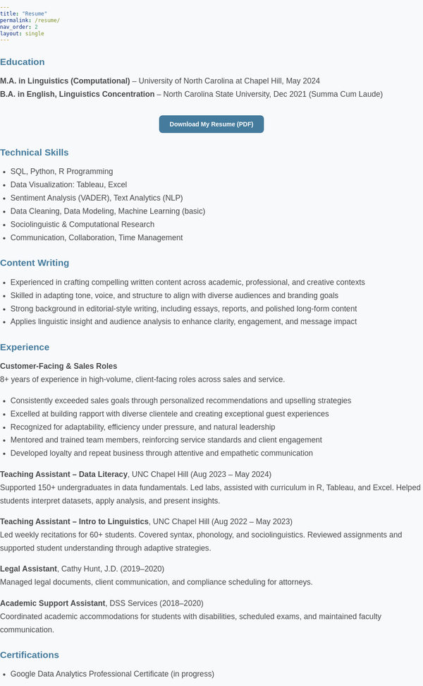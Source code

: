 ```yaml
---
title: "Resume"
permalink: /resume/
nav_order: 2
layout: single
---
```


<style>
  html, body {
    margin: 0 !important;
    padding: 0 !important;
    max-width: 100% !important;
    overflow-x: hidden;
    background-color: #f7f9fb;
    font-family: 'Poppins', sans-serif;
    color: #1a1a1a;
    padding-bottom: 80px;
  }

  .page, .page__wrapper, .layout--single, .page__content, main.page, #main, .initial-content {
    margin: 0 !important;
    padding: 0 2rem !important; /* Matches header */
    max-width: 100% !important;
    width: 100% !important;
    box-sizing: border-box;
    text-align: left;
  }

  h1, h2, h3 {
    color: #457b9d;
    font-weight: 600;
  }

  p, li {
    font-size: 1.1rem;
    color: #4a4a4a;
    line-height: 1.7;
  }

  a {
    color: #457b9d;
    text-decoration: none;
  }

  a:hover {
    color: #1d3557;
    text-decoration: underline;
  }

  .resume-download {
    margin: 2rem 0;
    display: flex;
    justify-content: center;
  }

  .resume-download a {
    background-color: #457b9d;
    color: white;
    padding: 0.75rem 1.5rem;
    border-radius: 8px;
    text-decoration: none;
    font-weight: 600;
    display: inline-block;
    transition: background 0.3s ease;
  }

  .resume-download a:hover {
    background-color: #1d3557;
  }

  footer.page__footer {
    background-color: #457b9d !important;
    color: #ffffff !important;
    text-align: center;
    border-top: none !important;
  }

  footer.page__footer .page__footer-follow,
  footer.page__footer a[href*="feed.xml"] {
    display: none !important;
  }
</style>

## Education  
**M.A. in Linguistics (Computational)** – University of North Carolina at Chapel Hill, May 2024  
**B.A. in English, Linguistics Concentration** – North Carolina State University, Dec 2021 (Summa Cum Laude)

<div class="resume-download">
  <a href="/Cassidy_Amundsen__2025.pdf" target="_blank">
    Download My Resume (PDF)
  </a>
</div>

## Technical Skills  
- SQL, Python, R Programming  
- Data Visualization: Tableau, Excel  
- Sentiment Analysis (VADER), Text Analytics (NLP)  
- Data Cleaning, Data Modeling, Machine Learning (basic)  
- Sociolinguistic & Computational Research  
- Communication, Collaboration, Time Management

## Content Writing  
- Experienced in crafting compelling written content across academic, professional, and creative contexts  
- Skilled in adapting tone, voice, and structure to align with diverse audiences and branding goals  
- Strong background in editorial-style writing, including essays, reports, and polished long-form content  
- Applies linguistic insight and audience analysis to enhance clarity, engagement, and message impact

## Experience  

**Customer-Facing & Sales Roles**  
8+ years of experience in high-volume, client-facing roles across sales and service.  
- Consistently exceeded sales goals through personalized recommendations and upselling strategies  
- Excelled at building rapport with diverse clientele and creating exceptional guest experiences  
- Recognized for adaptability, efficiency under pressure, and natural leadership  
- Mentored and trained team members, reinforcing service standards and client engagement  
- Developed loyalty and repeat business through attentive and empathetic communication

**Teaching Assistant – Data Literacy**, UNC Chapel Hill (Aug 2023 – May 2024)  
Supported 150+ undergraduates in data fundamentals. Led labs, assisted with curriculum in R, Tableau, and Excel. Helped students interpret datasets, apply analysis, and present insights.

**Teaching Assistant – Intro to Linguistics**, UNC Chapel Hill (Aug 2022 – May 2023)  
Led weekly recitations for 60+ students. Covered syntax, phonology, and sociolinguistics. Reviewed assignments and supported student understanding through adaptive strategies.

**Legal Assistant**, Cathy Hunt, J.D. (2019–2020)  
Managed legal documents, client communication, and compliance scheduling for attorneys.

**Academic Support Assistant**, DSS Services (2018–2020)  
Coordinated academic accommodations for students with disabilities, scheduled exams, and maintained faculty communication.

## Certifications  
- Google Data Analytics Professional Certificate (in progress)
